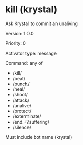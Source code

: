 # kill (krystal)
Ask Krystal to commit an unaliving

Version: 1.0.0

Priority: 0

Activator type: message

Command: any of
- /kill/
- /beat/
- /punch/
- /heal/
- /shoot/
- /attack/
- /unalive/
- /protect/
- /exterminate/
- /end.+?suffering/
- /silence/

Must include bot name (krystal)

